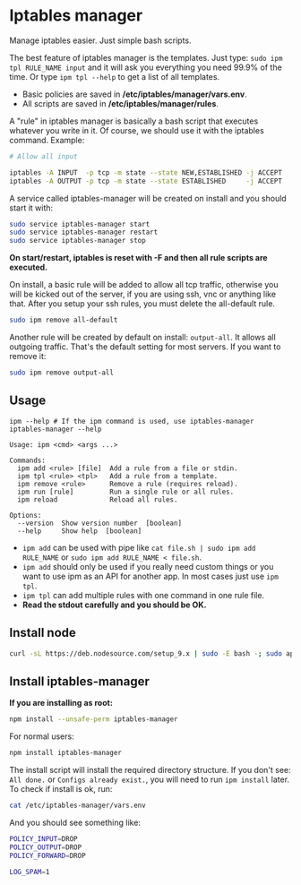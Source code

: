 # Iptables manager

Manage iptables easier. Just simple bash scripts.

The best feature of iptables manager is the templates. Just type: `sudo ipm tpl RULE_NAME input` and it will ask you everything you need 99.9% of the time.
Or type `ipm tpl --help` to get a list of all templates.

- Basic policies are saved in **/etc/iptables/manager/vars.env**.
- All scripts are saved in **/etc/iptables/manager/rules**.

A "rule" in iptables manager is basically a bash script that executes whatever you write in it.
Of course, we should use it with the iptables command. Example:

```bash
# Allow all input

iptables -A INPUT  -p tcp -m state --state NEW,ESTABLISHED -j ACCEPT
iptables -A OUTPUT -p tcp -m state --state ESTABLISHED     -j ACCEPT
```

A service called iptables-manager will be created on install and you should start it with:
```bash
sudo service iptables-manager start
sudo service iptables-manager restart
sudo service iptables-manager stop
```

**On start/restart, iptables is reset with -F and then all rule scripts are executed.**

On install, a basic rule will be added to allow all tcp traffic, otherwise you will be kicked
out of the server, if you are using ssh, vnc or anything like that.
After you setup your ssh rules, you must delete the all-default rule.
```bash
sudo ipm remove all-default
```
Another rule will be created by default on install: `output-all`. It allows all outgoing traffic. That's the default setting for most servers.
If you want to remove it:
```bash
sudo ipm remove output-all
```

## Usage

```
ipm --help # If the ipm command is used, use iptables-manager
iptables-manager --help

Usage: ipm <cmd> <args ...>

Commands:
  ipm add <rule> [file]  Add a rule from a file or stdin.
  ipm tpl <rule> <tpl>   Add a rule from a template.
  ipm remove <rule>      Remove a rule (requires reload).
  ipm run [rule]         Run a single rule or all rules.
  ipm reload             Reload all rules.

Options:
  --version  Show version number  [boolean]
  --help     Show help  [boolean]
```

- `ipm add` can be used with pipe like `cat file.sh | sudo ipm add RULE_NAME` or `sudo ipm add RULE_NAME < file.sh`.
- `ipm add` should only be used if you really need custom things or you want to use ipm as an API for another app. In most cases just use `ipm tpl`.
- `ipm tpl` can add multiple rules with one command in one rule file.
- **Read the stdout carefully and you should be OK.**

## Install node

```bash
curl -sL https://deb.nodesource.com/setup_9.x | sudo -E bash -; sudo apt-get install -y nodejs
```

## Install iptables-manager

**If you are installing as root:**

```bash
npm install --unsafe-perm iptables-manager
```

For normal users:

```bash
npm install iptables-manager
```

The install script will install the required directory structure. If you don't see: `All done.` or
`Configs already exist.`, you will need to run `ipm install` later. To check if install is ok, run:
```bash
cat /etc/iptables-manager/vars.env
```
And you should see something like:
```bash
POLICY_INPUT=DROP
POLICY_OUTPUT=DROP
POLICY_FORWARD=DROP

LOG_SPAM=1
```

